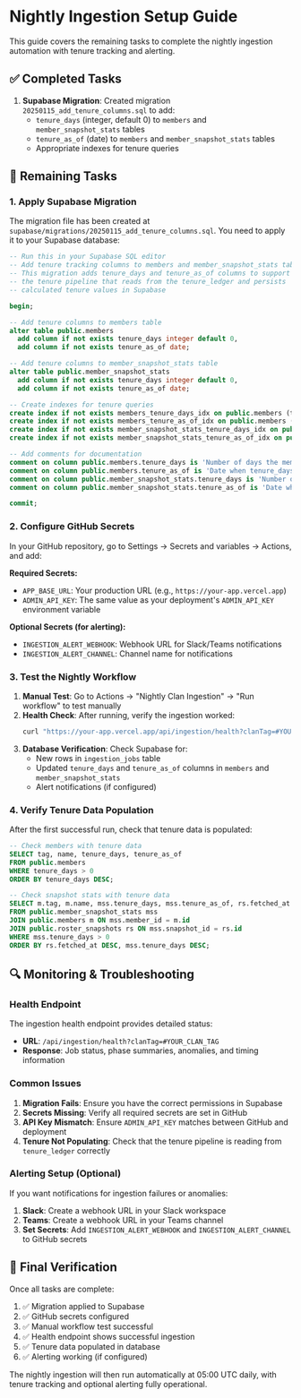 # Nightly Ingestion Setup Guide

This guide covers the remaining tasks to complete the nightly ingestion automation with tenure tracking and alerting.

## ✅ Completed Tasks

1. **Supabase Migration**: Created migration `20250115_add_tenure_columns.sql` to add:
   - `tenure_days` (integer, default 0) to `members` and `member_snapshot_stats` tables
   - `tenure_as_of` (date) to `members` and `member_snapshot_stats` tables
   - Appropriate indexes for tenure queries

## 🔧 Remaining Tasks

### 1. Apply Supabase Migration

The migration file has been created at `supabase/migrations/20250115_add_tenure_columns.sql`. You need to apply it to your Supabase database:

```sql
-- Run this in your Supabase SQL editor
-- Add tenure tracking columns to members and member_snapshot_stats tables
-- This migration adds tenure_days and tenure_as_of columns to support
-- the tenure pipeline that reads from the tenure_ledger and persists
-- calculated tenure values in Supabase

begin;

-- Add tenure columns to members table
alter table public.members
  add column if not exists tenure_days integer default 0,
  add column if not exists tenure_as_of date;

-- Add tenure columns to member_snapshot_stats table  
alter table public.member_snapshot_stats
  add column if not exists tenure_days integer default 0,
  add column if not exists tenure_as_of date;

-- Create indexes for tenure queries
create index if not exists members_tenure_days_idx on public.members (tenure_days);
create index if not exists members_tenure_as_of_idx on public.members (tenure_as_of);
create index if not exists member_snapshot_stats_tenure_days_idx on public.member_snapshot_stats (tenure_days);
create index if not exists member_snapshot_stats_tenure_as_of_idx on public.member_snapshot_stats (tenure_as_of);

-- Add comments for documentation
comment on column public.members.tenure_days is 'Number of days the member has been in the clan, calculated from tenure_ledger';
comment on column public.members.tenure_as_of is 'Date when tenure_days was last calculated';
comment on column public.member_snapshot_stats.tenure_days is 'Number of days the member had been in the clan at the time of this snapshot';
comment on column public.member_snapshot_stats.tenure_as_of is 'Date when tenure_days was calculated for this snapshot';

commit;
```

### 2. Configure GitHub Secrets

In your GitHub repository, go to Settings → Secrets and variables → Actions, and add:

**Required Secrets:**
- `APP_BASE_URL`: Your production URL (e.g., `https://your-app.vercel.app`)
- `ADMIN_API_KEY`: The same value as your deployment's `ADMIN_API_KEY` environment variable

**Optional Secrets (for alerting):**
- `INGESTION_ALERT_WEBHOOK`: Webhook URL for Slack/Teams notifications
- `INGESTION_ALERT_CHANNEL`: Channel name for notifications

### 3. Test the Nightly Workflow

1. **Manual Test**: Go to Actions → "Nightly Clan Ingestion" → "Run workflow" to test manually
2. **Health Check**: After running, verify the ingestion worked:
   ```bash
   curl "https://your-app.vercel.app/api/ingestion/health?clanTag=#YOUR_CLAN_TAG"
   ```
3. **Database Verification**: Check Supabase for:
   - New rows in `ingestion_jobs` table
   - Updated `tenure_days` and `tenure_as_of` columns in `members` and `member_snapshot_stats`
   - Alert notifications (if configured)

### 4. Verify Tenure Data Population

After the first successful run, check that tenure data is populated:

```sql
-- Check members with tenure data
SELECT tag, name, tenure_days, tenure_as_of 
FROM public.members 
WHERE tenure_days > 0 
ORDER BY tenure_days DESC;

-- Check snapshot stats with tenure data
SELECT m.tag, m.name, mss.tenure_days, mss.tenure_as_of, rs.fetched_at
FROM public.member_snapshot_stats mss
JOIN public.members m ON mss.member_id = m.id
JOIN public.roster_snapshots rs ON mss.snapshot_id = rs.id
WHERE mss.tenure_days > 0
ORDER BY rs.fetched_at DESC, mss.tenure_days DESC;
```

## 🔍 Monitoring & Troubleshooting

### Health Endpoint
The ingestion health endpoint provides detailed status:
- **URL**: `/api/ingestion/health?clanTag=#YOUR_CLAN_TAG`
- **Response**: Job status, phase summaries, anomalies, and timing information

### Common Issues

1. **Migration Fails**: Ensure you have the correct permissions in Supabase
2. **Secrets Missing**: Verify all required secrets are set in GitHub
3. **API Key Mismatch**: Ensure `ADMIN_API_KEY` matches between GitHub and deployment
4. **Tenure Not Populating**: Check that the tenure pipeline is reading from `tenure_ledger` correctly

### Alerting Setup (Optional)

If you want notifications for ingestion failures or anomalies:

1. **Slack**: Create a webhook URL in your Slack workspace
2. **Teams**: Create a webhook URL in your Teams channel
3. **Set Secrets**: Add `INGESTION_ALERT_WEBHOOK` and `INGESTION_ALERT_CHANNEL` to GitHub secrets

## 🚀 Final Verification

Once all tasks are complete:

1. ✅ Migration applied to Supabase
2. ✅ GitHub secrets configured
3. ✅ Manual workflow test successful
4. ✅ Health endpoint shows successful ingestion
5. ✅ Tenure data populated in database
6. ✅ Alerting working (if configured)

The nightly ingestion will then run automatically at 05:00 UTC daily, with tenure tracking and optional alerting fully operational.
